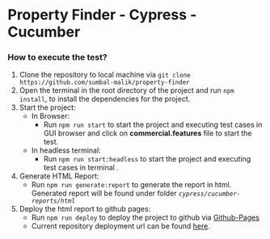 # Property Finder - Cypress - Cucumber 

### How to execute the test? 

1. Clone the repository to local machine via `git clone https://github.com/sumbal-malik/property-finder`
2. Open the terminal in the root directory of the project and run `npm install`, to install the dependencies for the project. 
3. Start the project:
   - In Browser:
      -  Run `npm run start` to start the project and executing test cases in GUI browser and click on <b> commercial.features</b> file to start the test. 
   - In headless terminal:
       - Run `npm run start:headless` to start the project and executing test cases in terminal . 
4. Generate HTML Report:
   - Run `npm run generate:report` to generate the report in html. Generated report will be found under folder <i>`cypress/cucumber-reports/html`</i>
5. Deploy the html report to github pages:
   - Run `npm run deploy` to deploy the project to github via [Github-Pages](https://pages.github.com/)
   - Current repository deployment url can be found [here](https://sumbal-malik.github.io/property-finder/).